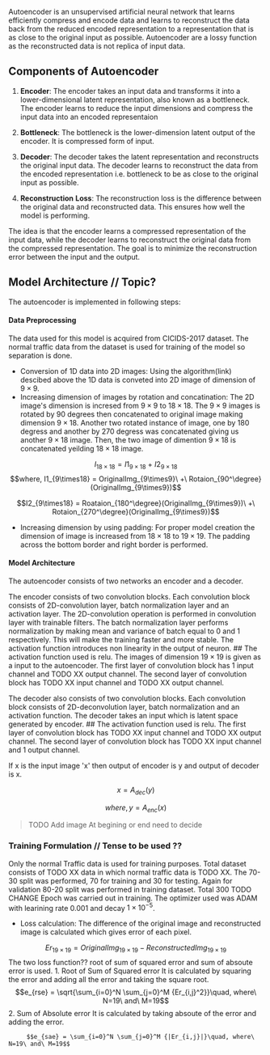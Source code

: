 Autoencoder is an unsupervised artificial neural network that learns efficiently compress and encode data and learns to reconstruct the data back from the reduced encoded representation to a representation that is as close to the original input as possible. Autoencoder are a lossy function as the reconstructed data is not replica of input data.

## Components of Autoencoder
1. **Encoder**: 
	The encoder takes an input data and transforms it into a lower-dimensional latent representation, also known as a bottleneck. The encoder learns to reduce the input dimensions and compress the input data into an encoded representaion 
 
2. **Bottleneck**:
	The bottleneck is the lower-dimension latent output of the encoder. It is compressed form of input.

3. **Decoder**:
	The decoder takes the latent representation and reconstructs the original input data. The decoder learns to reconstruct the data from the encoded representation i.e. bottleneck to be as close to the original input as possible.

4. **Reconstruction** **Loss**:
	The reconstruction loss is the difference between the original data and reconstructed data. This ensures how well the model is performing. 

The idea is that the encoder learns a compressed representation of the input data, while the decoder learns to reconstruct the original data from the compressed representation. The goal is to minimize the reconstruction error between the input and the output.


## Model Architecture // Topic?
The autoencoder is implemented in following steps:

#### Data Preprocessing
The data used for this model is acquired from CICIDS-2017 dataset. The normal traffic data from the dataset is used for training of the model so separation is done. 
- Conversion of 1D data into 2D images:
	Using the algorithm(link) descibed above the 1D data is conveted into 2D image of dimension of $9 \times 9$.
- Increasing dimension of images by rotation and concatination:
	The 2D image's dimension is incresed from $9 \times 9$ to $18 \times 18$. The $9 \times 9$ images is rotated by 90 degrees then concatenated to original image making dimension $9 \times 18$. Another two rotated instance of image, one by 180 degress and another by 270 degress was concatenated giving us another $9 \times 18$ image. Then, the two image of dimention $9 \times 18$ is concatenated yeilding $18 \times 18$ image.
	
$$I_{18 \times 18} = I1_{9 \times 18}\ +\ I2_{9 \times 18}$$
$$where, I1_{9\times18} = OriginalImg_{9\times9}\ +\ Rotaion_{90^\degree}(OriginalImg_{9\times9})$$

$$I2_{9\times18} = Roataion_{180^\degree}(OriginalImg_{9\times9})\ +\ Rotaion_{270^\degree}(OriginalImg_{9\times9})$$

- Increasing dimension by using padding:
	For proper model creation the dimension of image is increased from $18 \times 18$ to $19  \times 19$. The padding across the bottom border and right border is performed.

#### Model Architecture
The autoencoder consists of two networks an encoder and a decoder. 

The encoder consists of two convolution blocks. Each convolution block consists of 2D-convolution layer, batch normalization layer and an activation layer. The 2D-convolution operation is performed in convolution layer with trainable filters. The batch normalization layer performs normalization by making mean and variance of batch equal to 0 and 1 respectively. This will make the training faster and more stable. The activation function introduces non linearity in the output of neuron. ## The activation function used is relu. The images of dimension $19 \times 19$ is given as a input to the autoencoder. The first layer of convolution block has 1 input channel and TODO XX output channel. The second layer of convolution block has TODO XX input channel and TODO XX output channel.

The decoder also consists of two convolution blocks. Each convolution block consists of 2D-deconvolution layer, batch normalization and an activation function. The decoder takes an input which is latent space generated by encoder. ## The activation function used is relu. The first layer of convolution block has TODO XX input channel and TODO XX output channel. The second layer of convolution block has TODO XX input channel and 1 output channel.

If x is the input image 'x' then output of encoder is y and output of decoder is x.

$$x = A_{dec}(y)$$

$$where, y = A_{enc}(x)$$
> TODO  Add image At begining or end need to decide


### Training Formulation // Tense to be used ??
Only the normal Traffic data is used for training purposes. Total dataset consists of TODO XX data in which normal traffic data is TODO XX. The 70-30 split was performed, 70 for training and 30 for testing. Again for validation 80-20 split was performed in training dataset.
Total 300 TODO CHANGE Epoch was carried out in training. The optimizer used was ADAM with learining rate 0.001 and decay $1 \times 10^{-5}$. 
- Loss calculation:
	The difference of the original image and reconstructed image is calculated which gives error of each pixel. 
	
$$Er_{19 \times 19} = OriginalImg_{19 \times 19} - ReconstructedImg_{19 \times 19}$$ 
	The two loss function?? root of sum of squared error and sum of absoute error is used.
	1. Root of Sum of Squared error
		 It is calculated by squaring the error and adding all the error and taking the square root.
		 $$e_{rse} = \sqrt{\sum_{i=0}^N \sum_{j=0}^M {Er_{i,j}^2}}\quad, where\ N=19\ and\ M=19$$
	2. Sum of Absolute error
		 It is calculated by taking absoute of the error and adding the error.
		 
		 $$e_{sae} = \sum_{i=0}^N \sum_{j=0}^M {|Er_{i,j}|}\quad, where\ N=19\ and\ M=19$$
   